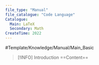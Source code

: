 ```yaml
---
file_type: "Manual"
file_catalogue: "Code Language"
Catalogue: 
  Main: LaTeX
  Secondary: Math
CreateTime: 2022
---
```


#Template/Knowledge/Manual/Main_Basic  
>[!INFO] Introduction
>==Content==